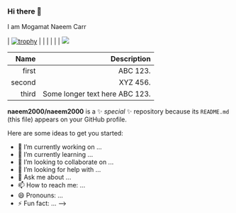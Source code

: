 ### Hi there 👋

I am Mogamat Naeem Carr

| [![trophy](https://github-profile-trophy.vercel.app/?username=naeem2000&theme=nord&no-bg=true&no-frame=true&margin-w=20&margin-h=20)](https://github.com/naeem2000/github-profile-trophy) |
|
|
|
|
|
![](https://komarev.com/ghpvc/?username=naeem2000&color=green)


|   Name |                    Description |
| -----: | -----------------------------: |
|  first |                       ABC 123. |
| second |                       XYZ 456. |
|  third | Some longer text here ABC 123. |


**naeem2000/naeem2000** is a ✨ _special_ ✨ repository because its `README.md` (this file) appears on your GitHub profile.

Here are some ideas to get you started:

- 🔭 I’m currently working on ...
- 🌱 I’m currently learning ...
- 👯 I’m looking to collaborate on ...
- 🤔 I’m looking for help with ...
- 💬 Ask me about ...
- 📫 How to reach me: ...
- 😄 Pronouns: ...
- ⚡ Fun fact: ...
-->
